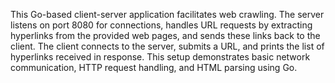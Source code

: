 This Go-based client-server application facilitates web crawling. The server listens on port 8080 for connections, handles URL requests by extracting hyperlinks from the provided web pages, and sends these links back to the client. The client connects to the server, submits a URL, and prints the list of hyperlinks received in response. This setup demonstrates basic network communication, HTTP request handling, and HTML parsing using Go.






